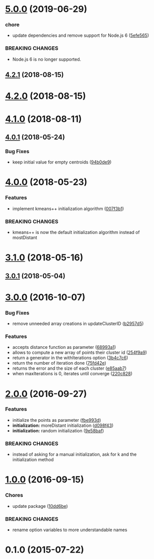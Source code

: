 # [5.0.0](https://github.com/mljs/kmeans/compare/v4.2.1...v5.0.0) (2019-06-29)


### chore

* update dependencies and remove support for Node.js 6 ([5efe565](https://github.com/mljs/kmeans/commit/5efe565))


### BREAKING CHANGES

* Node.js 6 is no longer supported.



<a name="4.2.1"></a>
## [4.2.1](https://github.com/mljs/kmeans/compare/v4.2.0...v4.2.1) (2018-08-15)



<a name="4.2.0"></a>
# [4.2.0](https://github.com/mljs/kmeans/compare/v4.1.0...v4.2.0) (2018-08-15)



<a name="4.1.0"></a>
# [4.1.0](https://github.com/mljs/kmeans/compare/v4.0.1...v4.1.0) (2018-08-11)



<a name="4.0.1"></a>
## [4.0.1](https://github.com/mljs/kmeans/compare/v4.0.0...v4.0.1) (2018-05-24)


### Bug Fixes

* keep initial value for empty centroids ([94b0de9](https://github.com/mljs/kmeans/commit/94b0de9))



<a name="4.0.0"></a>
# [4.0.0](https://github.com/mljs/kmeans/compare/v3.1.0...v4.0.0) (2018-05-23)


### Features

* implement kmeans++ initialization algorithm ([007f3b1](https://github.com/mljs/kmeans/commit/007f3b1))


### BREAKING CHANGES

* kmeans++ is now the default initialization algorithm
instead of mostDistant



<a name="3.1.0"></a>
# [3.1.0](https://github.com/mljs/kmeans/compare/v3.0.1...v3.1.0) (2018-05-16)



<a name="3.0.1"></a>
## [3.0.1](https://github.com/mljs/kmeans/compare/v3.0.0...v3.0.1) (2018-05-04)



<a name="3.0.0"></a>
# [3.0.0](https://github.com/mljs/kmeans/compare/v2.0.0...v3.0.0) (2016-10-07)


### Bug Fixes

* remove unneeded array creations in updateClusterID ([b2957d5](https://github.com/mljs/kmeans/commit/b2957d5))


### Features

* accepts distance function as parameter ([68993a1](https://github.com/mljs/kmeans/commit/68993a1))
* allows to compute a new array of points their cluster id ([254f9a9](https://github.com/mljs/kmeans/commit/254f9a9))
* return a generator in the withIterations option ([3b4c7c6](https://github.com/mljs/kmeans/commit/3b4c7c6))
* return the number of iteration done ([75fd42e](https://github.com/mljs/kmeans/commit/75fd42e))
* returns the error and the size of each cluster ([e85aab7](https://github.com/mljs/kmeans/commit/e85aab7))
* when maxIterations is 0, iterates until converge ([220c828](https://github.com/mljs/kmeans/commit/220c828))



<a name="2.0.0"></a>
# [2.0.0](https://github.com/mljs/kmeans/compare/v1.0.0...v2.0.0) (2016-09-27)


### Features

* initialize the points as parameter ([fbe993d](https://github.com/mljs/kmeans/commit/fbe993d))
* **initialization:** moreDistant initialization ([d098f43](https://github.com/mljs/kmeans/commit/d098f43))
* **initialization:** random initialization ([9e58baf](https://github.com/mljs/kmeans/commit/9e58baf))


### BREAKING CHANGES

* instead of asking for a manual initialization, ask for k and the initialization method



<a name="1.0.0"></a>
# [1.0.0](https://github.com/mljs/kmeans/compare/v0.1.0...v1.0.0) (2016-09-15)


### Chores

* update package ([10dd6be](https://github.com/mljs/kmeans/commit/10dd6be))


### BREAKING CHANGES

* rename option variables to more understandable names



<a name="0.1.0"></a>
# 0.1.0 (2015-07-22)




